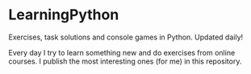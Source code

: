 # LearningPython
 Exercises, task solutions and console games in Python.
 Updated daily!
 
 Every day I try to learn something new and do exercises from online courses.
 I publish the most interesting ones (for me) in this repository.
